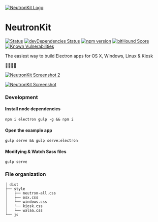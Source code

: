 [![NeutronKit Logo](http://neutronkit.com/img/neutronkit-logo.svg)](http://neutronkit.com)
# NeutronKit
[![Status](https://img.shields.io/travis/neutronkit/neutron/master.svg?style=flat)](https://travis-ci.org/neutronkit/neutron) 
[![devDependencies Status](https://david-dm.org/neutronkit/neutron/dev-status.svg)](https://david-dm.org/neutronkit/neutron?type=dev)
[![npm version](https://img.shields.io/npm/v/neutronkit.svg?style=flat)](https://www.npmjs.com/package/neutronkit) 
[![bitHound Score](https://www.bithound.io/github/neutronkit/neutron/badges/score.svg)](https://www.bithound.io/github/neutronkit/neutron) 
[![Known Vulnerabilities](https://snyk.io/test/npm/neutronkit/badge.svg)](https://snyk.io/test/npm/neutronkit)


The easiest way to build Electron apps for OS X, Windows, Linux & Kiosk

:snail::snail::snail::snail:

[![NeutronKit Screenshot 2](http://neutronkit.com/img/screenshot-2.png)](http://neutronkit.com)

[![NeutronKit Screenshot](http://neutronkit.com/img/screenshot-1.png)](http://neutronkit.com)


### Development

#### Install node dependencies

```
npm i electron gulp -g && npm i
```

#### Open the example app

```
gulp serve && gulp serve:electron
```

#### Modifying & Watch Sass files

```
gulp serve
```


### File organization
```
│ dist
├── style                    
│   ├── neutron-all.css          
│   ├── osx.css
│   └── windows.css
│   └── kiosk.css
│   └── walaa.css
└── js
```
